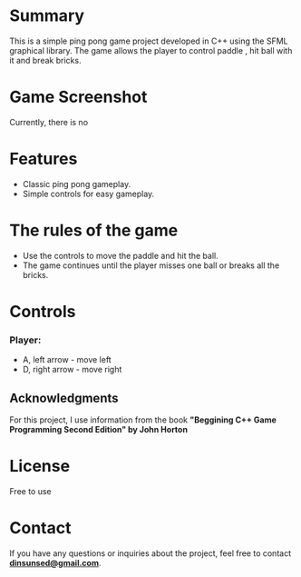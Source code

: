 # Summary 
This is a simple ping pong game project developed in C++ using the SFML graphical library. The game allows the player to control paddle , hit ball with it and break bricks.


# Game Screenshot
Currently, there is no


# Features
- Classic ping pong gameplay.
- Simple controls for easy gameplay.


# The rules of the game   
- Use the controls to move the paddle and hit the ball.
- The game continues until the player misses one ball or breaks all the bricks.


# Controls
### Player: 
- A, left arrow  -  move left
- D, right arrow -  move right


## Acknowledgments
For this project, I use information from the book **"Beggining C++ Game Programming Second Edition" by John Horton**


# License
Free to use


# Contact
If you have any questions or inquiries about the project, feel free to contact **dinsunsed@gmail.com**.

